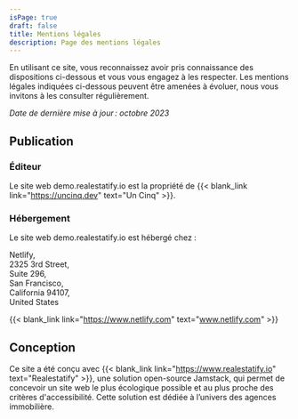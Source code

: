 ```yaml
---
isPage: true
draft: false
title: Mentions légales
description: Page des mentions légales
---
```


En utilisant ce site, vous reconnaissez avoir pris connaissance des dispositions ci-dessous et vous vous engagez à les respecter. Les mentions légales indiquées ci-dessous peuvent être amenées à évoluer, nous vous invitons à les consulter régulièrement.

_Date de dernière mise à jour : octobre 2023_

## Publication

### Éditeur

Le site web demo.realestatify.io est la propriété de {{< blank_link link="https://uncinq.dev" text="Un Cinq" >}}.

### Hébergement

Le site web demo.realestatify.io est hébergé chez :

Netlify,\
2325 3rd Street,\
Suite 296,\
San Francisco,\
California 94107,\
United States

{{< blank_link link="https://www.netlify.com" text="www.netlify.com" >}}

## Conception

Ce site a été conçu avec {{< blank_link link="https://www.realestatify.io" text="Realestatify" >}}, une solution open-source Jamstack, qui permet de concevoir un site web le plus écologique possible et au plus proche des critères d'accessibilité. Cette solution est dédiée à l’univers des agences immobilière.
